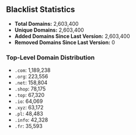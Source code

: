 ## Blacklist Statistics

- **Total Domains:** 2,603,400
- **Unique Domains:** 2,603,400
- **Added Domains Since Last Version:** 2,603,400
- **Removed Domains Since Last Version:** 0

### Top-Level Domain Distribution

-  `.com`: 1,189,238
-  `.org`: 223,556
-  `.net`: 158,804
-  `.shop`: 78,175
-  `.top`: 67,320
-  `.io`: 64,069
-  `.xyz`: 63,172
-  `.pl`: 48,483
-  `.info`: 42,328
-  `.fr`: 35,593
